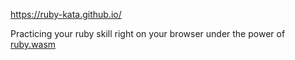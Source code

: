 https://ruby-kata.github.io/

Practicing your ruby skill right on your browser under the power of [ruby.wasm](https://github.com/ruby/ruby.wasm)

